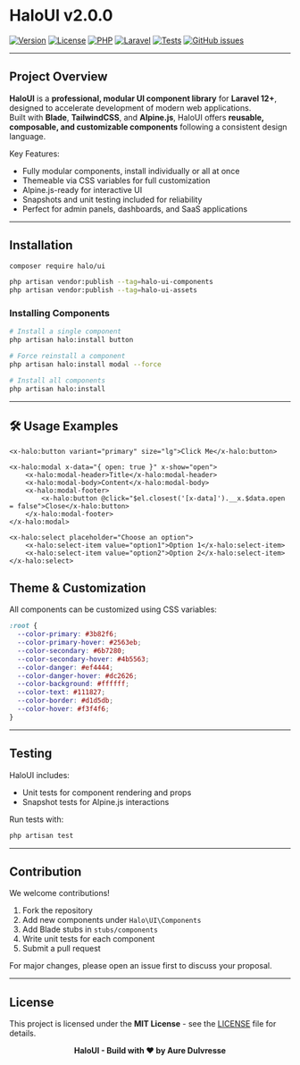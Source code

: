 # HaloUI v2.0.0

[![Version](https://img.shields.io/badge/version-1.2.0-blue)](https://github.com/AureDulvresse/haloui/releases)
[![License](https://img.shields.io/badge/license-MIT-green)](LICENSE)
[![PHP](https://img.shields.io/badge/PHP-8.2%2B-blue?logo=php)](https://www.php.net/)
[![Laravel](https://img.shields.io/badge/Laravel-12%2B-red?logo=laravel)](https://laravel.com/)
[![Tests](https://img.shields.io/badge/tests-passing-brightgreen)](#testing)
[![GitHub issues](https://img.shields.io/github/issues/AureDulvresse/halo-ui)](https://github.com/AureDulvresse/halo-ui/issues)

---

## Project Overview

**HaloUI** is a **professional, modular UI component library** for **Laravel 12+**, designed to accelerate development of modern web applications.  
Built with **Blade**, **TailwindCSS**, and **Alpine.js**, HaloUI offers **reusable, composable, and customizable components** following a consistent design language.

Key Features:

- Fully modular components, install individually or all at once
- Themeable via CSS variables for full customization
- Alpine.js-ready for interactive UI
- Snapshots and unit testing included for reliability
- Perfect for admin panels, dashboards, and SaaS applications

---

## Installation

```bash
composer require halo/ui

php artisan vendor:publish --tag=halo-ui-components
php artisan vendor:publish --tag=halo-ui-assets
```

### Installing Components

```bash
# Install a single component
php artisan halo:install button

# Force reinstall a component
php artisan halo:install modal --force

# Install all components
php artisan halo:install
```

---

## 🛠 Usage Examples

```blade
<x-halo:button variant="primary" size="lg">Click Me</x-halo:button>

<x-halo:modal x-data="{ open: true }" x-show="open">
    <x-halo:modal-header>Title</x-halo:modal-header>
    <x-halo:modal-body>Content</x-halo:modal-body>
    <x-halo:modal-footer>
        <x-halo:button @click="$el.closest('[x-data]').__x.$data.open = false">Close</x-halo:button>
    </x-halo:modal-footer>
</x-halo:modal>

<x-halo:select placeholder="Choose an option">
    <x-halo:select-item value="option1">Option 1</x-halo:select-item>
    <x-halo:select-item value="option2">Option 2</x-halo:select-item>
</x-halo:select>
```

## Theme & Customization

All components can be customized using CSS variables:

```css
:root {
  --color-primary: #3b82f6;
  --color-primary-hover: #2563eb;
  --color-secondary: #6b7280;
  --color-secondary-hover: #4b5563;
  --color-danger: #ef4444;
  --color-danger-hover: #dc2626;
  --color-background: #ffffff;
  --color-text: #111827;
  --color-border: #d1d5db;
  --color-hover: #f3f4f6;
}
```

---

## Testing

HaloUI includes:

- Unit tests for component rendering and props
- Snapshot tests for Alpine.js interactions

Run tests with:

```bash
php artisan test
```

---

## Contribution

We welcome contributions!

1. Fork the repository
2. Add new components under `Halo\UI\Components`
3. Add Blade stubs in `stubs/components`
4. Write unit tests for each component
5. Submit a pull request

For major changes, please open an issue first to discuss your proposal.

---

## License

This project is licensed under the **MIT License** - see the [LICENSE](LICENSE) file for details.

<p align="center">
  <strong>HaloUI - Build with ❤️ by Aure Dulvresse</strong>
</p>
